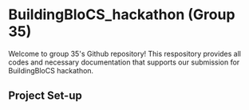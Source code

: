# BuildingBloCS_hackathon (Group 35)
Welcome to group 35's Github repository! This respository provides all codes and necessary documentation that supports our submission for BuildingBloCS hackathon.

## Project Set-up
